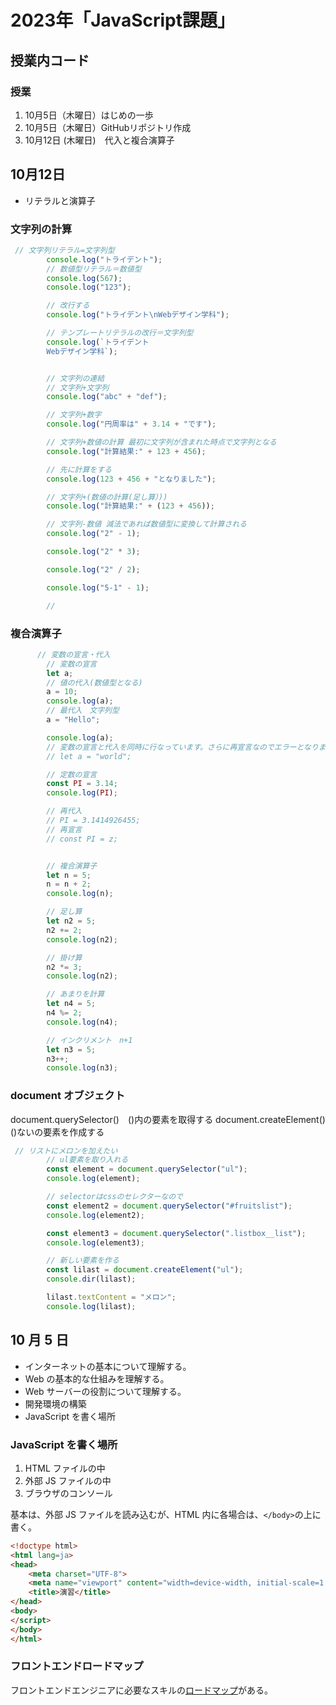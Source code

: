 # 2023年「JavaScript課題」
## 授業内コード
### 授業


1. 10月5日（木曜日）はじめの一歩
2. 10月5日（木曜日）GitHubリポジトリ作成
3. 10月12日 (木曜日)　代入と複合演算子

## 10月12日
- リテラルと演算子
### 文字列の計算

```js
 // 文字列リテラル=文字列型
        console.log("トライデント");
        // 数値型リテラル＝数値型
        console.log(567);
        console.log("123");

        // 改行する
        console.log("トライデント\nWebデザイン学科");

        // テンプレートリテラルの改行＝文字列型
        console.log(`トライデント
        Webデザイン学科`);


        // 文字列の連結
        // 文字列+文字列
        console.log("abc" + "def");

        // 文字列+数字
        console.log("円周率は" + 3.14 + "です");

        // 文字列+数値の計算 最初に文字列が含まれた時点で文字列となる
        console.log("計算結果:" + 123 + 456);

        // 先に計算をする
        console.log(123 + 456 + "となりました");

        // 文字列+(数値の計算(足し算）))
        console.log("計算結果:" + (123 + 456));

        // 文字列-数値 減法であれば数値型に変換して計算される
        console.log("2" - 1);

        console.log("2" * 3);

        console.log("2" / 2);

        console.log("5-1" - 1);

        //
```

### 複合演算子
```js
      // 変数の宣言・代入
        // 変数の宣言
        let a;
        // 値の代入(数値型となる)
        a = 10;
        console.log(a);
        // 最代入　文字列型
        a = "Hello";

        console.log(a);
        // 変数の宣言と代入を同時に行なっています。さらに再宣言なのでエラーとなります。
        // let a = "world";

        // 定数の宣言
        const PI = 3.14;
        console.log(PI);

        // 再代入
        // PI = 3.1414926455;
        // 再宣言
        // const PI = z;


        // 複合演算子
        let n = 5;
        n = n + 2;
        console.log(n);

        // 足し算
        let n2 = 5;
        n2 += 2;
        console.log(n2);

        // 掛け算
        n2 *= 3;
        console.log(n2);

        // あまりを計算
        let n4 = 5;
        n4 %= 2;
        console.log(n4);

        // インクリメント　n+1
        let n3 = 5;
        n3++;
        console.log(n3);


```

### document オブジェクト

document.querySelector()　()内の要素を取得する
document.createElement() ()ないの要素を作成する

```js
 // リストにメロンを加えたい
        // ul要素を取り入れる
        const element = document.querySelector("ul");
        console.log(element);

        // selectorはcssのセレクターなので
        const element2 = document.querySelector("#fruitslist");
        console.log(element2);

        const element3 = document.querySelector(".listbox__list");
        console.log(element3);

        // 新しい要素を作る
        const lilast = document.createElement("ul");
        console.dir(lilast);

        lilast.textContent = "メロン";
        console.log(lilast);
```


## 10 月 5 日

- インターネットの基本について理解する。
- Web の基本的な仕組みを理解する。
- Web サーバーの役割について理解する。
- 開発環境の構築
- JavaScript を書く場所

### JavaScript を書く場所

1. HTML ファイルの中
1. 外部 JS ファイルの中
1. ブラウザのコンソール

基本は、外部 JS ファイルを読み込むが、HTML 内に各場合は、`</body>`の上に書く。

```html
<!doctype html>
<html lang=ja>
<head>
    <meta charset="UTF-8">
    <meta name="viewport" content="width=device-width, initial-scale=1.0">
    <title>演習</title>
</head>
<body>
</script>
</body>
</html>
```

### フロントエンドロードマップ

フロントエンドエンジニアに必要なスキルの[ロードマップ](https://roadmap.sh/frontend)がある。
